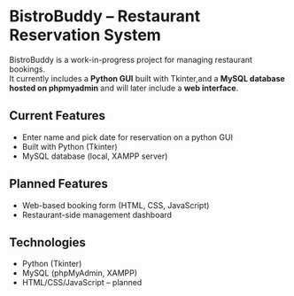# BistroBuddy – Restaurant Reservation System

BistroBuddy is a work-in-progress project for managing restaurant bookings.  
It currently includes a **Python GUI** built with Tkinter,and a **MySQL database hosted on phpmyadmin** and will later include a **web interface**.

## Current Features
- Enter name and pick date for reservation on a python GUI
- Built with Python (Tkinter)
-  MySQL database (local, XAMPP server)

## Planned Features
- Web-based booking form (HTML, CSS, JavaScript)
- Restaurant-side management dashboard

## Technologies
- Python (Tkinter)
- MySQL (phpMyAdmin, XAMPP)
- HTML/CSS/JavaScript – planned
